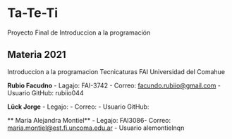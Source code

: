 # Ta-Te-Ti
Proyecto Final de Introduccion a la programación

## Materia 2021
Introduccion a la programacion
Tecnicaturas
FAI
Universidad del Comahue

**Rubio Facudno** - Lagajo: FAI-3742 - Correo: facundo.rubiio@gmail.com - Usuario GitHub: rubiio044

**Lück Jorge** - Legajo: - Correo: - Usuario GitHub:

** María Alejandra Montiel** - Legajo: FAI3086- Correo: maria.montiel@est.fi.uncoma.edu.ar - Usuario alemontielnqn
